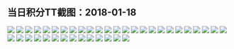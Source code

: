 ## 当日积分TT截图：2018-01-18
![](../../data/2018-01/2018-01-18/002_3.0/672891521210655176.jpg)
![](../../data/2018-01/2018-01-18/002_3.0/858314971568955302.jpg)
![](../../data/2018-01/2018-01-18/002_3.0/839504196199672344.jpg)
![](../../data/2018-01/2018-01-18/002_3.0/225395634359372913.jpg)
![](../../data/2018-01/2018-01-18/003_3.7/638254647181071460.jpg)
![](../../data/2018-01/2018-01-18/003_3.7/420833849895913989.jpg)
![](../../data/2018-01/2018-01-18/003_3.7/160375898868017580.jpg)
![](../../data/2018-01/2018-01-18/004_0.7/714102404202089263.jpg)
![](../../data/2018-01/2018-01-18/004_0.7/408778982315603332.jpg)
![](../../data/2018-01/2018-01-18/004_0.7/203095558006400915.jpg)
![](../../data/2018-01/2018-01-18/004_0.7/645157588725365397.jpg)
![](../../data/2018-01/2018-01-18/004_0.7/252165239051003020.jpg)
![](../../data/2018-01/2018-01-18/004_0.7/621407231003200774.jpg)
![](../../data/2018-01/2018-01-18/004_0.7/179620864229557618.jpg)
![](../../data/2018-01/2018-01-18/004_0.7/722903066564920502.jpg)
![](../../data/2018-01/2018-01-18/004_0.7/520265956460944292.jpg)
![](../../data/2018-01/2018-01-18/004_0.7/884024872269705287.jpg)
![](../../data/2018-01/2018-01-18/004_0.7/865462722526582952.jpg)
![](../../data/2018-01/2018-01-18/004_0.7/263259851223603807.jpg)
![](../../data/2018-01/2018-01-18/005_1.1/303320333630706120.jpg)
![](../../data/2018-01/2018-01-18/005_1.1/586407276819934450.jpg)
![](../../data/2018-01/2018-01-18/005_1.1/624181725246240941.jpg)
![](../../data/2018-01/2018-01-18/005_1.1/474069936960928124.jpg)
![](../../data/2018-01/2018-01-18/005_1.1/395084820010282642.jpg)
![](../../data/2018-01/2018-01-18/005_1.1/537780954832023961.jpg)
![](../../data/2018-01/2018-01-18/005_1.1/215988058628122759.jpg)
![](../../data/2018-01/2018-01-18/005_1.1/599470299706412618.jpg)
![](../../data/2018-01/2018-01-18/005_1.1/806246999180644770.jpg)
![](../../data/2018-01/2018-01-18/005_1.1/93726345864849173.jpg)
![](../../data/2018-01/2018-01-18/005_1.1/330511701021452119.jpg)
![](../../data/2018-01/2018-01-18/001_2.0/542092734370946976.jpg)
![](../../data/2018-01/2018-01-18/001_2.0/114445747319387526.jpg)
![](../../data/2018-01/2018-01-18/001_2.0/233977205395697058.jpg)
![](../../data/2018-01/2018-01-18/001_2.0/419123031420008684.jpg)
![](../../data/2018-01/2018-01-18/001_2.0/26588471256416755.jpg)
![](../../data/2018-01/2018-01-18/001_2.0/225213203073956477.jpg)
![](../../data/2018-01/2018-01-18/001_2.0/604761486617149641.jpg)
![](../../data/2018-01/2018-01-18/001_2.0/744678142894434048.jpg)
![](../../data/2018-01/2018-01-18/001_2.0/213662173730444489.jpg)
